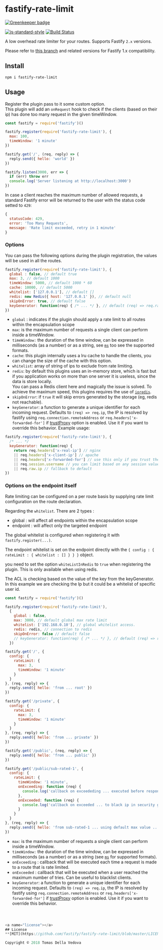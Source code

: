 # fastify-rate-limit

[![Greenkeeper badge](https://badges.greenkeeper.io/fastify/fastify-rate-limit.svg)](https://greenkeeper.io/)

[![js-standard-style](https://img.shields.io/badge/code%20style-standard-brightgreen.svg?style=flat)](http://standardjs.com/)  [![Build Status](https://travis-ci.org/fastify/fastify-rate-limit.svg?branch=master)](https://travis-ci.org/fastify/fastify-rate-limit)

A low overhead rate limiter for your routes. Supports Fastify `2.x` versions.

Please refer to [this branch](https://github.com/fastify/fastify-rate-limit/tree/1.x) and related versions for Fastify 1.x compatibility.

## Install
```
npm i fastify-rate-limit
```

## Usage
Register the plugin pass to it some custom option.<br>
This plugin will add an `onRequest` hook to check if the clients (based on their ip) has done too many request in the given timeWindow.
```js
const fastify = require('fastify')()

fastify.register(require('fastify-rate-limit'), {
  max: 100,
  timeWindow: '1 minute'
})

fastify.get('/', (req, reply) => {
  reply.send({ hello: 'world' })
})

fastify.listen(3000, err => {
  if (err) throw err
  console.log('Server listening at http://localhost:3000')
})
```

In case a client reaches the maximum number of allowed requests, a standard Fastify error will be returned to the user with the status code setted to `429`:
```js
{
  statusCode: 429,
  error: 'Too Many Requests',
  message: 'Rate limit exceeded, retry in 1 minute'
}
```

### Options
You can pass the following options during the plugin registration, the values will be used in all the routes.
```js
fastify.register(require('fastify-rate-limit'), {
  global : false, // default true
  max: 3, // default 1000
  timeWindow: 5000, // default 1000 * 60
  cache: 10000, // default 5000
  whitelist: ['127.0.0.1'], // default []
  redis: new Redis({ host: '127.0.0.1' }), // default null
  skipOnError: true, // default false
  keyGenerator: function(req) { /* ... */ }, // default (req) => req.raw.ip
})
```
- `global` : indicates if the plugin should apply a rate limit to all routes within the encapsulation scope
- `max`: is the maximum number of requests a single client can perform inside a timeWindow.
- `timeWindow:` the duration of the time window, can be expressed in milliseconds (as a number) or as a string, see [`ms`](https://github.com/zeit/ms) too see the supported formats.
- `cache`: this plugin internally uses a lru cache to handle the clients, you can change the size of the cache with this option.
- `whitelist`: array of string of ips to exclude from rate limiting.
- `redis`: by default this plugins uses an in-memory store, which is fast but if you application works on more than one server it is useless, since the data is store locally.<br>
You can pass a Redis client here and magically the issue is solved. To achieve the maximum speed, this plugins requires the use of [`ioredis`](https://github.com/luin/ioredis).
- `skipOnError`: if `true` it will skip errors generated by the storage (eg, redis not reachable).
- `keyGenerator`: a function to generate a unique identifier for each incoming request. Defaults to `(req) => req.ip`, the IP is resolved by fastify using `req.connection.remoteAddress` or `req.headers['x-forwarded-for']` if [trustProxy](https://www.fastify.io/docs/master/Server/#trustproxy) option is enabled. Use it if you want to override this behavior. Example usage:
```js
fastify.register(require('fastify-rate-limit'), {
  /* ... */
  keyGenerator: function(req) {
    return req.headers['x-real-ip'] // nginx
    || req.headers['x-client-ip'] // apache
    || req.headers['x-forwarded-for'] // use this only if you trust the header
    || req.session.username // you can limit based on any session value
    || req.raw.ip // fallback to default
})
```


### Options on the endpoint itself

Rate limiting can be configured on a per route basis by supplying rate limit configuration on the route declaration.

Regarding the `whitelist`. There are 2 types :
 - global : will affect all endpoints within the encapsulation scope
 - endpoint : will affect only the targeted endpoint

The global whitelist is configured when registering it with `fastify.register(...)`.

The endpoint whitelist is set on the endpoint directly with the `{ config : { rateLimit : { whitelist : [] } } }` object.

you need to set the option `whiteListInRedis` to `true` when registering the plugin. This is only available when using redis. 


The ACL is checking based on the value of the key from the keyGenerator. In this example we are checking the Ip but it could be a whitelist of specific user id.
```js
const fastify = require('fastify')()

fastify.register(require('fastify-rate-limit'),
  {
    global : false,
    max: 3000, // default global max rate limit
    whitelist: ['192.168.0.10'], // global whitelist access. 
    redis: redis, // connection to redis
    skipOnError: false // default false
    // keyGenerator: function(req) { /* ... */ }, // default (req) => req.raw.ip
  })

fastify.get('/', {
  config: {
    rateLimit: {
      max: 3,
      timeWindow: '1 minute'
    }
  }
}, (req, reply) => {
  reply.send({ hello: 'from ... root' })
})

fastify.get('/private', {
  config: {
    rateLimit: {
      max: 3,
      timeWindow: '1 minute'
    }
  }
}, (req, reply) => {
  reply.send({ hello: 'from ... private' })
})

fastify.get('/public', (req, reply) => {
  reply.send({ hello: 'from ... public' })
})

fastify.get('/public/sub-rated-1', {
  config: {
    rateLimit: {
      timeWindow: '1 minute',
      onExceeding: function (req) {
        console.log('callback on exceededing ... executed before response to client')
      },
      onExceeded: function (req) {
        console.log('callback on exceeded ... to black ip in security group for example, req is give as argument')
      }
    }
  }
}, (req, reply) => {
  reply.send({ hello: 'from sub-rated-1 ... using default max value ... ' })
})
```
- `max`: is the maximum number of requests a single client can perform inside a timeWindow.
- `timeWindow:` the duration of the time window, can be expressed in milliseconds (as a number) or as a string (see [`ms`](https://github.com/zeit/ms) for supported formats).
- `onExceeding` : callback that will be executed each time a request is made to a route that is rate limited.
- `onExceeded` : callback that will be executed when a user reached the maximum number of tries. Can be useful to blacklist clients.
- `keyGenerator`: a function to generate a unique identifier for each incoming request. Defaults to `(req) => req.ip`, the IP is resolved by fastify using `req.connection.remoteAddress` or `req.headers['x-forwarded-for']` if [trustProxy](https://www.fastify.io/docs/master/Server/#trustproxy) option is enabled. Use it if you want to override this behavior.
```js



<a name="license"></a>
## License
**[MIT](https://github.com/fastify/fastify-rate-limit/blob/master/LICENSE)**<br>

Copyright © 2018 Tomas Della Vedova
